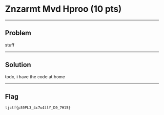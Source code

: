 # Znzarmt Mvd Hproo (10 pts)
---
## Problem
stuff

---

## Solution

todo, i have the code at home

---

## Flag
`tjctf{p30PL3_4c7u4llY_D0_7H15}`
